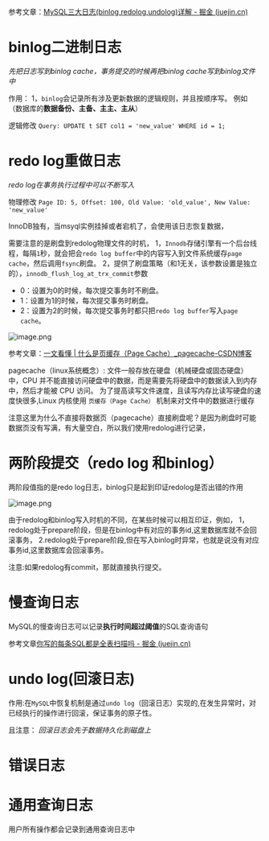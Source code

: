 
参考文章：[MySQL三大日志(binlog,redolog,undolog)详解 - 掘金 (juejin.cn)](https://juejin.cn/post/7090530790156533773)

# binlog二进制日志
*先把日志写到binlog cache，事务提交的时候再把binlog cache写到binlog文件中*

作用：
1，`binlog`会记录所有涉及更新数据的逻辑规则，并且按顺序写。
例如（数据库的**数据备份、主备、主主、主从**）


逻辑修改
`Query: UPDATE t SET col1 = 'new_value' WHERE id = 1;`





# redo log重做日志
*redo log在事务执行过程中可以不断写入*

物理修改
`Page ID: 5, Offset: 100, Old Value: 'old_value', New Value: 'new_value'`

InnoDB独有，当msyql实例挂掉或者宕机了，会使用该日志恢复数据，

需要注意的是刷盘到redolog物理文件的时机，
1，`Innodb`存储引擎有一个后台线程，每隔`1`秒，就会把会`redo log buffer`中的内容写入到文件系统缓存`page cache`，然后调用`fsync`刷盘。
2，提供了刷盘策略（和1无关，该参数设置是独立的），`innodb_flush_log_at_trx_commit`参数
- 0：设置为0的时候，每次提交事务时不刷盘。
- 1：设置为1的时候，每次提交事务时刷盘。
- 2：设置为2的时候，每次提交事务时都只把`redo log buffer`写入`page cache`。


![image.png](http://obimage.wenzhuo4657.cn/20240511153830.png)


参考文章：[一文看懂 | 什么是页缓存（Page Cache）_pagecache-CSDN博客](https://blog.csdn.net/goTsHgo/article/details/122256991)

pagecache（linux系统概念）:
文件一般存放在硬盘（机械硬盘或固态硬盘）中，CPU 并不能直接访问硬盘中的数据，而是需要先将硬盘中的数据读入到内存中，然后才能被 CPU 访问。
为了提高读写文件速度，且读写内存比读写硬盘的速度快很多,Linux 内核使用 `页缓存（Page Cache）` 机制来对文件中的数据进行缓存




注意这里为什么不直接将数据页（pagecache）直接刷盘呢？是因为刷盘时可能数据页没有写满，有大量空白，所以我们使用redolog进行记录，


# 两阶段提交（redo log 和binlog）
两阶段值指的是redo log日志，binlog只是起到印证redolog是否出错的作用

![image.png](http://obimage.wenzhuo4657.cn/20240511160347.png)

由于redolog和binlog写入时机的不同，在某些时候可以相互印证，例如，
1，redolog处于prepare阶段，但是在binlog中有对应的事务id,这里数据库就不会回滚事务，
2.redolog处于prepare阶段,但在写入binlog时异常，也就是说没有对应事务id,这里数据库会回滚事务。

注意:如果redolog有commit，那就直接执行提交。

# 慢查询日志
MySQL的慢查询日志可以记录**执行时间超过阈值**的SQL查询语句

参考文章[你写的每条SQL都是全表扫描吗 - 掘金 (juejin.cn)](https://juejin.cn/post/7367163252935786559#heading-0)



# undo log(回滚日志)
作用:在`MySQL`中恢复机制是通过`undo log`（回滚日志）实现的,在发生异常时，对已经执行的操作进行回滚，保证事务的原子性。

且注意： *回滚日志会先于数据持久化到磁盘上*



# 错误日志




# 通用查询日志
用户所有操作都会记录到通用查询日志中
